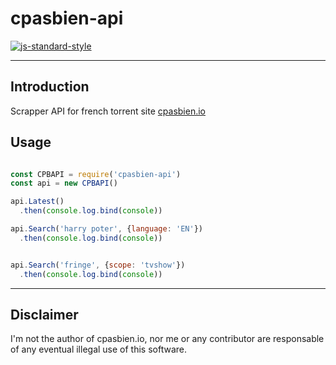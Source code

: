 cpasbien-api
===========

[![js-standard-style](https://img.shields.io/badge/code%20style-standard-brightgreen.svg)](http://standardjs.com/)

---

Introduction
------------

Scrapper API for french torrent site [cpasbien.io](http://www.cpasbien.io)

Usage
-----

```js

const CPBAPI = require('cpasbien-api')
const api = new CPBAPI()

api.Latest()
  .then(console.log.bind(console))

api.Search('harry poter', {language: 'EN'})
  .then(console.log.bind(console))


api.Search('fringe', {scope: 'tvshow'})
  .then(console.log.bind(console))

```

---

Disclaimer
---------

I'm not the author of cpasbien.io, nor me or any contributor are responsable of any eventual illegal use of this software.

